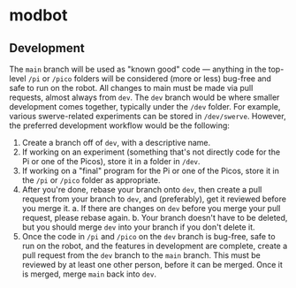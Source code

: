 # modbot

## Development
The `main` branch will be used as "known good" code — anything in the top-level `/pi` or `/pico` folders will be considered (more or less) bug-free and safe to run on the robot. All changes to main must be made via pull requests, almost always from `dev`. The `dev` branch would be where smaller development comes together, typically under the `/dev` folder. For example, various swerve-related experiments can be stored in `/dev/swerve`. However, the preferred development workflow would be the following:
1. Create a branch off of `dev`, with a descriptive name.
2. If working on an experiment (something that's not directly code for the Pi or one of the Picos), store it in a folder in `/dev`.
3. If working on a "final" program for the Pi or one of the Picos, store it in the `/pi` or `/pico` folder as appropriate.
4. After you're done, rebase your branch onto `dev`, then create a pull request from your branch to `dev`, and (preferably), get it reviewed before you merge it.
  a. If there are changes on `dev` before you merge your pull request, please rebase again.
  b. Your branch doesn't have to be deleted, but you should merge `dev` into your branch if you don't delete it.
5. Once the code in `/pi` and `/pico` on the `dev` branch is bug-free, safe to run on the robot, and the features in development are complete, create a pull request from the `dev` branch to the `main` branch. This must be reviewed by at least one other person, before it can be merged. Once it is merged, merge `main` back into `dev`.

